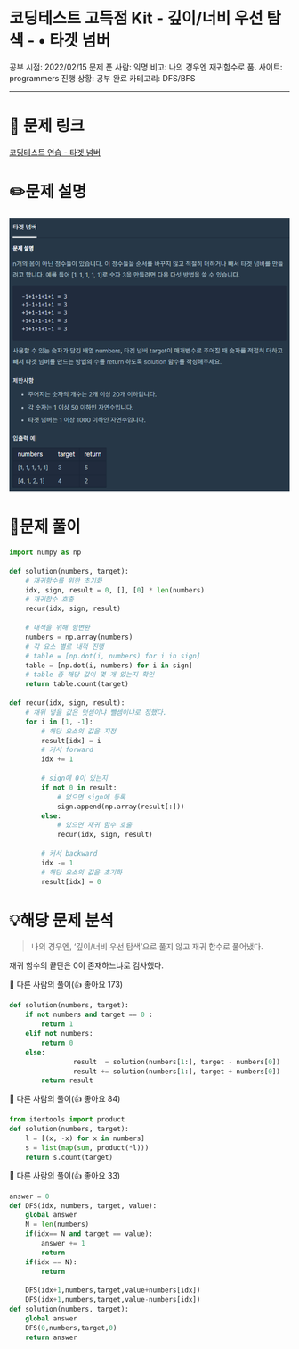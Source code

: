 # 코딩테스트 고득점 Kit - 깊이/너비 우선 탐색 -  • 타겟 넘버

공부 시점: 2022/02/15
문제 푼 사람: 익명
비고: 나의 경우엔 재귀함수로 품.
사이트: programmers
진행 상황: 공부 완료
카테고리: DFS/BFS

---

# 🔗 문제 링크

[코딩테스트 연습 - 타겟 넘버](https://programmers.co.kr/learn/courses/30/lessons/43165)

# ✏️문제 설명

![Untitled](img/Untitled.png)

# 📖문제 풀이

```python
import numpy as np

def solution(numbers, target):
    # 재귀함수를 위한 초기화
    idx, sign, result = 0, [], [0] * len(numbers)
    # 재귀함수 호출
    recur(idx, sign, result)
    
    # 내적을 위해 형변환
    numbers = np.array(numbers)
    # 각 요소 별로 내적 진행
    # table = [np.dot(i, numbers) for i in sign]
    table = [np.dot(i, numbers) for i in sign]
    # table 중 해당 값이 몇 개 있는지 확인
    return table.count(target)

def recur(idx, sign, result):
    # 채워 넣을 값은 덧셈이냐 뺄셈이냐로 정했다.
    for i in [1, -1]:
        # 해당 요소의 값을 지정
        result[idx] = i
        # 커서 forward
        idx += 1
        
        # sign에 0이 있는지
        if not 0 in result:
            # 없으면 sign에 등록
            sign.append(np.array(result[:]))
        else:
            # 있으면 재귀 함수 호출
            recur(idx, sign, result)
        
        # 커서 backward
        idx -= 1
        # 해당 요소의 값을 초기화
        result[idx] = 0
```

# 💡해당 문제 분석

> 나의 경우엔, ‘깊이/너비 우선 탐색’으로 풀지 않고 재귀 함수로 풀어냈다.

재귀 함수의 끝단은 0이 존재하느냐로 검사했다.
> 

<aside>
🧾 다른 사람의 풀이(👍 좋아요 173)

</aside>

```python
def solution(numbers, target):
    if not numbers and target == 0 :
        return 1
    elif not numbers:
        return 0
    else:
				result  = solution(numbers[1:], target - numbers[0])
				result += solution(numbers[1:], target + numbers[0])
        return result
```

<aside>
🧾 다른 사람의 풀이(👍 좋아요 84)

</aside>

```python
from itertools import product
def solution(numbers, target):
    l = [(x, -x) for x in numbers]
    s = list(map(sum, product(*l)))
    return s.count(target)
```

<aside>
🧾 다른 사람의 풀이(👍 좋아요 33)

</aside>

```python
answer = 0
def DFS(idx, numbers, target, value):
    global answer
    N = len(numbers)
    if(idx== N and target == value):
        answer += 1
        return
    if(idx == N):
        return

    DFS(idx+1,numbers,target,value+numbers[idx])
    DFS(idx+1,numbers,target,value-numbers[idx])
def solution(numbers, target):
    global answer
    DFS(0,numbers,target,0)
    return answer
```